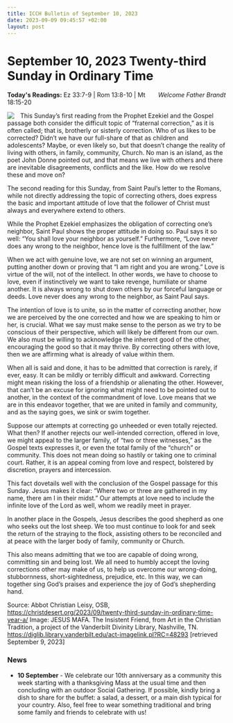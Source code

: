 ```yaml
---
title: ICCH Bulletin of September 10, 2023
date: 2023-09-09 09:45:57 +02:00
layout: post
---
```


# September 10, 2023 Twenty-third Sunday in Ordinary Time
<span style="float: right"><em>Welcome Father Brandt</em></span>
**Today's Readings:** Ez 33:7-9 | Rom 13:8-10 | Mt 18:15-20


<img style="float: left; margin-right: 1em;" src="https://diglib.library.vanderbilt.edu/cdri/jpeg/Mafa024.jpg">

This Sunday’s first reading from the Prophet Ezekiel and the Gospel passage both consider the difficult topic of “fraternal correction,” as it is often called; that is, brotherly or sisterly correction. Who of us likes to be corrected? Didn’t we have our full-share of that as children and adolescents? Maybe, or even likely so, but that doesn’t change the reality of living with others, in family, community, Church. No man is an island, as the poet John Donne pointed out, and that means we live with others and there are inevitable disagreements, conflicts and the like. How do we resolve these and move on?

The second reading for this Sunday, from Saint Paul’s letter to the Romans, while not directly addressing the topic of correcting others, does express the basic and important attitude of love that the follower of Christ must always and everywhere extend to others.

While the Prophet Ezekiel emphasizes the obligation of correcting one’s neighbor, Saint Paul shows the proper attitude in doing so. Paul says it so well: “You shall love your neighbor as yourself.” Furthermore, “Love never does any wrong to the neighbor, hence love is the fulfillment of the law.”

When we act with genuine love, we are not set on winning an argument, putting another down or proving that “I am right and you are wrong.” Love is virtue of the will, not of the intellect. In other words, we have to choose to love, even if instinctively we want to take revenge, humiliate or shame another. It is always wrong to shut down others by our forceful language or deeds. Love never does any wrong to the neighbor, as Saint Paul says.

The intention of love is to unite, so in the matter of correcting another, how we are perceived by the one corrected and how we are speaking to him or her, is crucial. What we say must make sense to the person as we try to be conscious of their perspective, which will likely be different from our own. We also must be willing to acknowledge the inherent good of the other, encouraging the good so that it may thrive. By correcting others with love, then we are affirming what is already of value within them.

When all is said and done, it has to be admitted that correction is rarely, if ever, easy. It can be mildly or terribly difficult and awkward. Correcting might mean risking the loss of a friendship or alienating the other. However, that can’t be an excuse for ignoring what might need to be pointed out to another, in the context of the commandment of love. Love means that we are in this endeavor together, that we are united in family and community, and as the saying goes, we sink or swim together.

Suppose our attempts at correcting go unheeded or even totally rejected. What then? If another rejects our well-intended correction, offered in love, we might appeal to the larger family, of “two or three witnesses,” as the Gospel texts expresses it, or even the total family of the “church” or community. This does not mean doing so hastily or taking one to criminal court. Rather, it is an appeal coming from love and respect, bolstered by discretion, prayers and intercession.

This fact dovetails well with the conclusion of the Gospel passage for this Sunday. Jesus makes it clear: “Where two or three are gathered in my name, there am I in their midst.” Our attempts at love need to include the infinite love of the Lord as well, whom we readily meet in prayer.

In another place in the Gospels, Jesus describes the good shepherd as one who seeks out the lost sheep. We too must continue to look for and seek the return of the straying to the flock, assisting others to be reconciled and at peace with the larger body of family, community or Church.

This also means admitting that we too are capable of doing wrong, committing sin and being lost. We all need to humbly accept the loving corrections other may make of us, to help us overcome our wrong-doing, stubbornness, short-sightedness, prejudice, etc. In this way, we can together sing God’s praises and experience the joy of God’s shepherding hand.

Source: Abbot Christian Leisy, OSB, https://christdesert.org/2023/09/twenty-third-sunday-in-ordinary-time-year-a/
Image: JESUS MAFA. The Insistent Friend, from Art in the Christian Tradition, a project of the Vanderbilt Divinity Library, Nashville, TN. https://diglib.library.vanderbilt.edu/act-imagelink.pl?RC=48293 [retrieved September 9, 2023]

### News 

* **10 September** - We celebrate our 10th anniversary as a community this week starting with a thanksgiving Mass at the usual time and then concluding with an outdoor Social Gathering. If possible, kindly bring a dish to share for the buffet: a salad, a dessert, or a main dish typical for your country. Also, feel free to wear something traditional and bring some family and friends to celebrate with us!
